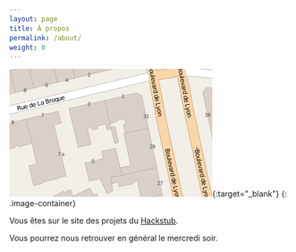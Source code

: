 ```yaml
---
layout: page
title: À propos
permalink: /about/
weight: 0
---
```

[![](/images/hs-map.png)](http://osm.org/go/0DMrvj3R3?m=){:target="_blank"}
{: .image-container}

Vous êtes sur le site des projets du [Hackstub](http://hackstub.netlib.re).

Vous pourrez nous retrouver en général le mercredi soir.
